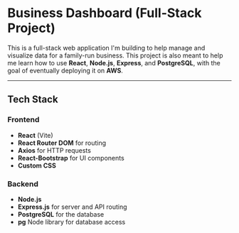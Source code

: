 # Business Dashboard (Full-Stack Project)

This is a full-stack web application I'm building to help manage and visualize data for a family-run business. 
This project is also meant to help me learn how to use **React**, **Node.js**, **Express**, and **PostgreSQL**, with the goal of eventually deploying it on **AWS**.

---

## Tech Stack

### Frontend
- **React** (Vite)
- **React Router DOM** for routing
- **Axios** for HTTP requests
- **React-Bootstrap** for UI components
- **Custom CSS**

### Backend
- **Node.js**
- **Express.js** for server and API routing
- **PostgreSQL** for the database
- **pg** Node library for database access
